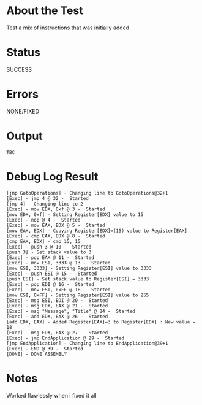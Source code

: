 # About the Test
Test a mix of instructions that was initially added

# Status
SUCCESS


# Errors
NONE/FIXED

# Output
```TBC```

# Debug Log Result
```[Exec] - jmp GotoOperations @ 1 -  Started
[jmp GotoOperations] - Changing line to GotoOperations@32+1
[Exec] - jmp 4 @ 32 -  Started
[jmp 4] - Changing line to 2
[Exec] - mov EDX, 0xf @ 3 -  Started
[mov EDX, 0xf] - Setting Register[EDX] value to 15
[Exec] - nop @ 4 -  Started
[Exec] - mov EAX, EDX @ 5 -  Started
[mov EAX, EDX] - Copying Register[EDX]=(15) value to Register[EAX]
[Exec] - cmp EAX, EDX @ 8 -  Started
[cmp EAX, EDX] - cmp 15, 15
[Exec] - push 3 @ 10 -  Started
[push 3] - Set stack value to 3
[Exec] - pop EAX @ 11 -  Started
[Exec] - mov ESI, 3333 @ 13 -  Started
[mov ESI, 3333] - Setting Register[ESI] value to 3333
[Exec] - push ESI @ 15 -  Started
[push ESI] - Set stack value to Register[ESI] = 3333
[Exec] - pop EDI @ 16 -  Started
[Exec] - mov ESI, 0xFF @ 18 -  Started
[mov ESI, 0xFF] - Setting Register[ESI] value to 255
[Exec] - msg ESI, EDI @ 20 -  Started
[Exec] - msg EDX, EAX @ 21 -  Started
[Exec] - msg "Message", "Title" @ 24 -  Started
[Exec] - add EDX, EAX @ 26 -  Started
[add EDX, EAX] - Added Register[EAX]=3 to Register[EDX] : New value = 18
[Exec] - msg EDX, EAX @ 27 -  Started
[Exec] - jmp EndApplication @ 29 -  Started
[jmp EndApplication] - Changing line to EndApplication@39+1
[Exec] - END @ 39 -  Started
[DONE] - DONE ASSEMBLY
```

# Notes
Worked flawlessly when i fixed it all